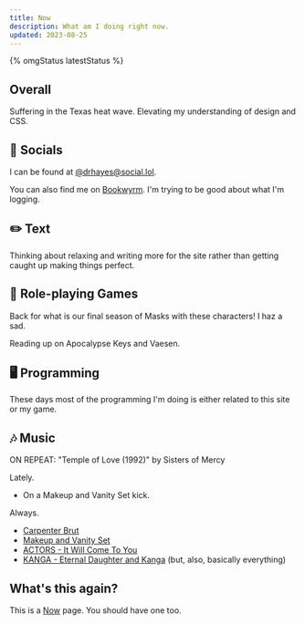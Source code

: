 ```yaml
---
title: Now
description: What am I doing right now.
updated: 2023-08-25
---
```


{% omgStatus latestStatus %}

## Overall

Suffering in the Texas heat wave. Elevating my understanding of design and CSS.

## 📢 Socials

I can be found at [@drhayes@social.lol](https://social.lol/@drhayes).

You can also find me on [Bookwyrm](https://bookwyrm.social/user/drhayes). I'm trying to be good about what I'm logging.

## ✏️ Text

Thinking about relaxing and writing more for the site rather than getting caught up making things perfect.

## 🎲 Role-playing Games

Back for what is our final season of Masks with these characters! I haz a sad.

Reading up on Apocalypse Keys and Vaesen.

## 🖥️ Programming

These days most of the programming I'm doing is either related to this site or my game.

## 🎶 Music

ON REPEAT: "Temple of Love (1992)" by Sisters of Mercy

Lately.

- On a Makeup and Vanity Set kick.

Always.

- [Carpenter Brut][carpenterbrut]
- [Makeup and Vanity Set][mavs]
- [ACTORS - It Will Come To You][actors]
- [KANGA - Eternal Daughter and Kanga][kanga] (but, also, basically everything)

## What's this again?

This is a [Now][nowpage] page. You should have one too.

[carpenterbrut]: http://www.carpenterbrut.com/
[mavs]: https://www.makeupandvanityset.com/
[actors]: https://www.actorstheband.com/
[kanga]: https://kanga.bandcamp.com/
[nowpage]: https://nownownow.com/about
